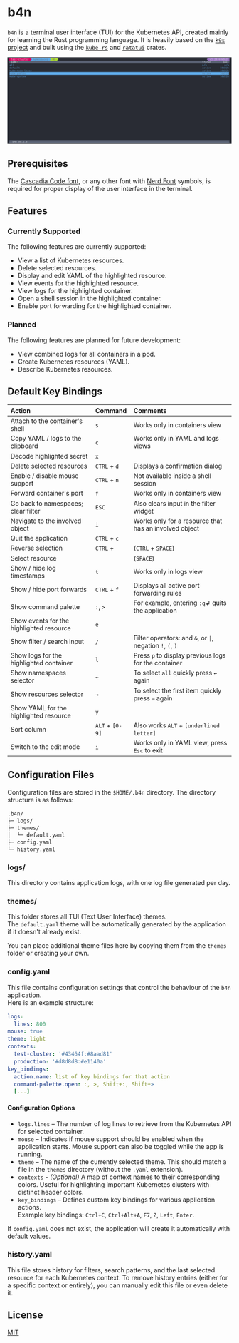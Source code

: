 # b4n

`b4n` is a terminal user interface (TUI) for the Kubernetes API, created mainly for learning the Rust programming language. It is heavily based on the [`k9s` project](https://k9scli.io) and built using the [`kube-rs`](https://kube.rs) and [`ratatui`](https://ratatui.rs) crates.

![b4n demo](assets/b4n.gif?raw=true "b4n")

## Prerequisites

The [Cascadia Code font](https://github.com/microsoft/cascadia-code), or any other font with [Nerd Font](https://www.nerdfonts.com/font-downloads) symbols, is required for proper display of the user interface in the terminal.

## Features

### Currently Supported

The following features are currently supported:

- View a list of Kubernetes resources.
- Delete selected resources.
- Display and edit YAML of the highlighted resource.
- View events for the highlighted resource.
- View logs for the highlighted container.
- Open a shell session in the highlighted container.
- Enable port forwarding for the highlighted container.

### Planned

The following features are planned for future development:

- View combined logs for all containers in a pod.
- Create Kubernetes resources (YAML).
- Describe Kubernetes resources.

## Default Key Bindings

| Action                                   | Command         | Comments                                                    |
|:-----------------------------------------|:----------------|:------------------------------------------------------------|
| Attach to the container's shell          | `s`             | Works only in containers view                               |
| Copy YAML / logs to the clipboard        | `c`             | Works only in YAML and logs views                           |
| Decode highlighted secret                | `x`             |                                                             |
| Delete selected resources                | `CTRL` + `d`    | Displays a confirmation dialog                              |
| Enable / disable mouse support           | `CTRL` + `n`    | Not available inside a shell session                        |
| Forward container's port                 | `f`             | Works only in containers view                               |
| Go back to namespaces; clear filter      | `ESC`           | Also clears input in the filter widget                      |
| Navigate to the involved object          | `i`             | Works only for a resource that has an involved object       |
| Quit the application                     | `CTRL` + `c`    |                                                             |
| Reverse selection                        | `CTRL` + ` `    | (`CTRL` + `SPACE`)                                          |
| Select resource                          | ` `             | (`SPACE`)                                                   |
| Show / hide log timestamps               | `t`             | Works only in logs view                                     |
| Show / hide port forwards                | `CTRL` + `f`    | Displays all active port forwarding rules                   |
| Show command palette                     | `:`, `>`        | For example, entering `:q`↲ quits the application           |
| Show events for the highlighted resource | `e`             |                                                             |
| Show filter / search input               | `/`             | Filter operators: and `&`, or `\|`, negation `!`, `(`, `)`  |
| Show logs for the highlighted container  | `l`             | Press `p` to display previous logs for the container        |
| Show namespaces selector                 | `←`             | To select `all` quickly press `←` again                     |
| Show resources selector                  | `→`             | To select the first item quickly press `→` again            |
| Show YAML for the highlighted resource   | `y`             |                                                             |
| Sort column                              | `ALT` + `[0-9]` | Also works `ALT` + `[underlined letter]`                    |
| Switch to the edit mode                  | `i`             | Works only in YAML view, press `Esc` to exit                |

## Configuration Files

Configuration files are stored in the `$HOME/.b4n` directory. The directory structure is as follows:

```
.b4n/
├─ logs/
├─ themes/
│  └─ default.yaml
├─ config.yaml
└─ history.yaml
```

### logs/

This directory contains application logs, with one log file generated per day.

### themes/

This folder stores all TUI (Text User Interface) themes.  
The `default.yaml` theme will be automatically generated by the application if it doesn't already exist.

You can place additional theme files here by copying them from the `themes` folder or creating your own.

### config.yaml

This file contains configuration settings that control the behaviour of the `b4n` application.  
Here is an example structure:

```yaml
logs:
  lines: 800
mouse: true
theme: light
contexts:
  test-cluster: '#43464f:#8aad81'
  production: '#d8d8d8:#e1140a'
key_bindings:
  action.name: list of key bindings for that action
  command-palette.open: :, >, Shift+:, Shift+>
  [...]
```

#### Configuration Options

- `logs.lines` – The number of log lines to retrieve from the Kubernetes API for selected container.
- `mouse` – Indicates if mouse support should be enabled when the application starts. Mouse support can also be toggled while the app is running.
- `theme` – The name of the currently selected theme. This should match a file in the `themes` directory (without the `.yaml` extension).
- `contexts` - _(Optional)_ A map of context names to their corresponding colors. Useful for highlighting important Kubernetes clusters with distinct header colors.
- `key_bindings` – Defines custom key bindings for various application actions.  
  Example key bindings: `Ctrl+C`, `Ctrl+Alt+A`, `F7`, `Z`, `Left`, `Enter`.

If `config.yaml` does not exist, the application will create it automatically with default values.

### history.yaml

This file stores history for filters, search patterns, and the last selected resource for each Kubernetes context.
To remove history entries (either for a specific context or entirely), you can manually edit this file or even delete it.

## License

[MIT](./LICENSE)
